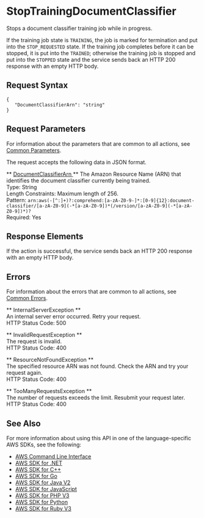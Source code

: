 # StopTrainingDocumentClassifier<a name="API_StopTrainingDocumentClassifier"></a>

Stops a document classifier training job while in progress\.

If the training job state is `TRAINING`, the job is marked for termination and put into the `STOP_REQUESTED` state\. If the training job completes before it can be stopped, it is put into the `TRAINED`; otherwise the training job is stopped and put into the `STOPPED` state and the service sends back an HTTP 200 response with an empty HTTP body\. 

## Request Syntax<a name="API_StopTrainingDocumentClassifier_RequestSyntax"></a>

```
{
   "DocumentClassifierArn": "string"
}
```

## Request Parameters<a name="API_StopTrainingDocumentClassifier_RequestParameters"></a>

For information about the parameters that are common to all actions, see [Common Parameters](CommonParameters.md)\.

The request accepts the following data in JSON format\.

 ** [ DocumentClassifierArn ](#API_StopTrainingDocumentClassifier_RequestSyntax) **   <a name="comprehend-StopTrainingDocumentClassifier-request-DocumentClassifierArn"></a>
The Amazon Resource Name \(ARN\) that identifies the document classifier currently being trained\.  
Type: String  
Length Constraints: Maximum length of 256\.  
Pattern: `arn:aws(-[^:]+)?:comprehend:[a-zA-Z0-9-]*:[0-9]{12}:document-classifier/[a-zA-Z0-9](-*[a-zA-Z0-9])*(/version/[a-zA-Z0-9](-*[a-zA-Z0-9])*)?`   
Required: Yes

## Response Elements<a name="API_StopTrainingDocumentClassifier_ResponseElements"></a>

If the action is successful, the service sends back an HTTP 200 response with an empty HTTP body\.

## Errors<a name="API_StopTrainingDocumentClassifier_Errors"></a>

For information about the errors that are common to all actions, see [Common Errors](CommonErrors.md)\.

 ** InternalServerException **   
An internal server error occurred\. Retry your request\.  
HTTP Status Code: 500

 ** InvalidRequestException **   
The request is invalid\.  
HTTP Status Code: 400

 ** ResourceNotFoundException **   
The specified resource ARN was not found\. Check the ARN and try your request again\.  
HTTP Status Code: 400

 ** TooManyRequestsException **   
The number of requests exceeds the limit\. Resubmit your request later\.  
HTTP Status Code: 400

## See Also<a name="API_StopTrainingDocumentClassifier_SeeAlso"></a>

For more information about using this API in one of the language\-specific AWS SDKs, see the following:
+  [ AWS Command Line Interface](https://docs.aws.amazon.com/goto/aws-cli/comprehend-2017-11-27/StopTrainingDocumentClassifier) 
+  [ AWS SDK for \.NET](https://docs.aws.amazon.com/goto/DotNetSDKV3/comprehend-2017-11-27/StopTrainingDocumentClassifier) 
+  [ AWS SDK for C\+\+](https://docs.aws.amazon.com/goto/SdkForCpp/comprehend-2017-11-27/StopTrainingDocumentClassifier) 
+  [ AWS SDK for Go](https://docs.aws.amazon.com/goto/SdkForGoV1/comprehend-2017-11-27/StopTrainingDocumentClassifier) 
+  [ AWS SDK for Java V2](https://docs.aws.amazon.com/goto/SdkForJavaV2/comprehend-2017-11-27/StopTrainingDocumentClassifier) 
+  [ AWS SDK for JavaScript](https://docs.aws.amazon.com/goto/AWSJavaScriptSDK/comprehend-2017-11-27/StopTrainingDocumentClassifier) 
+  [ AWS SDK for PHP V3](https://docs.aws.amazon.com/goto/SdkForPHPV3/comprehend-2017-11-27/StopTrainingDocumentClassifier) 
+  [ AWS SDK for Python](https://docs.aws.amazon.com/goto/boto3/comprehend-2017-11-27/StopTrainingDocumentClassifier) 
+  [ AWS SDK for Ruby V3](https://docs.aws.amazon.com/goto/SdkForRubyV3/comprehend-2017-11-27/StopTrainingDocumentClassifier) 